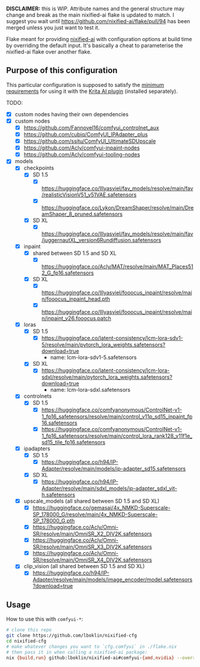 **DISCLAIMER:** this is WIP. Attribute names and the general structure may change and break as the main nixified-ai flake is updated to match. I suggest you wait until https://github.com/nixified-ai/flake/pull/94 has been merged unless you just want to test it.

Flake meant for providing [nixified-ai](https://github.com/nixified-ai/flake) with configuration options at build time by overriding the default input. It's basically a cheat to parameterise the nixified-ai flake over another flake.

## Purpose of this configuration

This particular configuration is supposed to satisfy the [minimum requirements](https://github.com/Acly/krita-ai-diffusion/wiki/ComfyUI-Setup) for using it with the [Krita AI plugin](https://github.com/Acly/krita-ai-diffusion/) (installed separately).

TODO:
- [x] custom nodes having their own dependencies
- [x] custom nodes
  - [x] https://github.com/Fannovel16/comfyui_controlnet_aux
  - [x] https://github.com/cubiq/ComfyUI_IPAdapter_plus
  - [x] https://github.com/ssitu/ComfyUI_UltimateSDUpscale
  - [x] https://github.com/Acly/comfyui-inpaint-nodes
  - [x] https://github.com/Acly/comfyui-tooling-nodes
- [x] models
  - [x] checkpoints
    - [x] SD 1.5
      - [x] https://huggingface.co/lllyasviel/fav_models/resolve/main/fav/realisticVisionV51_v51VAE.safetensors
      - [x] https://huggingface.co/Lykon/DreamShaper/resolve/main/DreamShaper_8_pruned.safetensors
    - [x] SD XL
      - [x] https://huggingface.co/lllyasviel/fav_models/resolve/main/fav/juggernautXL_version6Rundiffusion.safetensors
  - [x] inpaint
    - [x] shared between SD 1.5 and SD XL
      - [x] https://huggingface.co/Acly/MAT/resolve/main/MAT_Places512_G_fp16.safetensors
    - [x] SD XL
      - [x] https://huggingface.co/lllyasviel/fooocus_inpaint/resolve/main/fooocus_inpaint_head.pth
      - [x] https://huggingface.co/lllyasviel/fooocus_inpaint/resolve/main/inpaint_v26.fooocus.patch
  - [x] loras
    - [x] SD 1.5
      - [x] https://huggingface.co/latent-consistency/lcm-lora-sdv1-5/resolve/main/pytorch_lora_weights.safetensors?download=true
        - name: lcm-lora-sdv1-5.safetensors
    - [x] SD XL
      - [x] https://huggingface.co/latent-consistency/lcm-lora-sdxl/resolve/main/pytorch_lora_weights.safetensors?download=true
        - name: lcm-lora-sdxl.safetensors
  - [x] controlnets
    - [x] SD 1.5
      - [x] https://huggingface.co/comfyanonymous/ControlNet-v1-1_fp16_safetensors/resolve/main/control_v11p_sd15_inpaint_fp16.safetensors
      - [x] https://huggingface.co/comfyanonymous/ControlNet-v1-1_fp16_safetensors/resolve/main/control_lora_rank128_v11f1e_sd15_tile_fp16.safetensors
  - [x] ipadapters
    - [x] SD 1.5
      - [x] https://huggingface.co/h94/IP-Adapter/resolve/main/models/ip-adapter_sd15.safetensors
    - [x] SD XL
      - [x] https://huggingface.co/h94/IP-Adapter/resolve/main/sdxl_models/ip-adapter_sdxl_vit-h.safetensors
  - [x] upscale_models (all shared between SD 1.5 and SD XL)
    - [x] https://huggingface.co/gemasai/4x_NMKD-Superscale-SP_178000_G/resolve/main/4x_NMKD-Superscale-SP_178000_G.pth
    - [x] https://huggingface.co/Acly/Omni-SR/resolve/main/OmniSR_X2_DIV2K.safetensors
    - [x] https://huggingface.co/Acly/Omni-SR/resolve/main/OmniSR_X3_DIV2K.safetensors
    - [x] https://huggingface.co/Acly/Omni-SR/resolve/main/OmniSR_X4_DIV2K.safetensors
  - [x] clip_vision (all shared between SD 1.5 and SD XL)
    - [x] https://huggingface.co/h94/IP-Adapter/resolve/main/models/image_encoder/model.safetensors?download=true

## Usage

How to use this with `comfyui-*`:
```sh
# clone this repo
git clone https://github.com/lboklin/nixified-cfg
cd nixified-cfg
# make whatever changes you want to `cfg.comfyui` in ./flake.nix
# then pass it in when calling a nixified-ai package:
nix {build,run} github:lboklin/nixified-ai#comfyui-{amd,nvidia} --override-input nixified-cfg .
```

